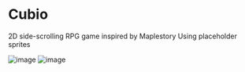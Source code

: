 # Cubio
2D side-scrolling RPG game inspired by Maplestory
Using placeholder sprites

![image](https://user-images.githubusercontent.com/54383620/133034506-e94fe249-a5fd-4b69-839a-ef3903061b98.png)
![image](https://user-images.githubusercontent.com/54383620/133034840-35fcef6c-da2f-48c8-a6aa-501b90535afe.png)
